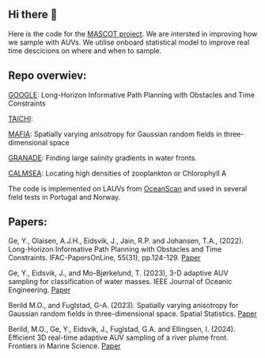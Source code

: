 ## Hi there 👋

Here is the code for the [MASCOT project](https://wiki.math.ntnu.no/mascot). We are intersted in improving how we sample with AUVs. We utilise onboard statistical model to improve real time descicions on where and when to sample. 


## Repo overwiev:
[GOOGLE](https://github.com/MASCOT-NTNU/GOOGLE): Long-Horizon Informative Path Planning with Obstacles and Time Constraints

[TAICHI](https://github.com/MASCOT-NTNU/TAICHI):

[MAFIA](https://github.com/MASCOT-NTNU/MAFIA): Spatially varying anisotropy for Gaussian random fields in three-dimensional space

[GRANADE](https://github.com/MASCOT-NTNU/GRANADE): Finding large salinity gradients in water fronts.

[CALMSEA](https://github.com/MASCOT-NTNU/CALMSEA): Locating high densities of zooplankton or Chlorophyll A

The code is implemented on LAUVs from [OceanScan](https://www.oceanscan-mst.com/) and used in several field tests in Portugal and Norway. 



## Papers:
Ge, Y., Olaisen, A.J.H., Eidsvik, J., Jain, R.P. and Johansen, T.A., (2022). Long-Horizon Informative Path Planning with Obstacles and Time Constraints. IFAC-PapersOnLine, 55(31), pp.124-129. [Paper](https://www.sciencedirect.com/science/article/pii/S240589632202465X)

Ge, Y., Eidsvik, J., and Mo-Bjørkelund, T. (2023), 3-D adaptive AUV sampling for classification of water masses. IEEE Journal of Oceanic Engineering. [Paper](https://ieeexplore.ieee.org/document/10109321)

Berild M.O., and Fuglstad, G-A. (2023). Spatially varying anisotropy for Gaussian random fields in three-dimensional space. Spatial Statistics. [Paper](https://www.sciencedirect.com/science/article/pii/S2211675323000258)

Berild, M.O., Ge, Y., Eidsvik, J., Fuglstad, G.A. and Ellingsen, I. (2024). Efficient 3D real-time adaptive AUV sampling of a river plume front. Frontiers in Marine Science. [Paper](https://www.frontiersin.org/journals/marine-science/articles/10.3389/fmars.2023.1319719/full) 

<!--

**Here are some ideas to get you started:**

🙋‍♀️ A short introduction - what is your organization all about?
🌈 Contribution guidelines - how can the community get involved?
👩‍💻 Useful resources - where can the community find your docs? Is there anything else the community should know?
🍿 Fun facts - what does your team eat for breakfast?
🧙 Remember, you can do mighty things with the power of [Markdown](https://docs.github.com/github/writing-on-github/getting-started-with-writing-and-formatting-on-github/basic-writing-and-formatting-syntax)
-->
